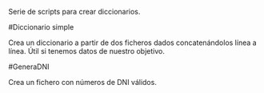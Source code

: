 Serie de scripts para crear diccionarios.

#Diccionario simple

Crea un diccionario a partir de dos ficheros dados concatenándolos línea a línea.
Útil si tenemos datos de nuestro objetivo.

#GeneraDNI

Crea un fichero con números de DNI válidos.
